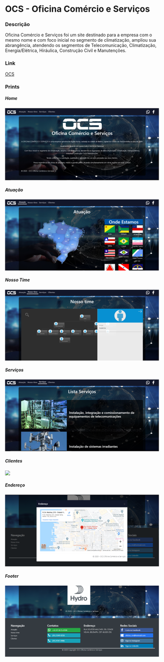 # OCS - Oficina Comércio e Serviços

### Descrição
Oficina Comércio e Serviços foi um site destinado para a empresa com o mesmo nome e com foco inicial no segmento de climatização, ampliou sua abrangência, atendendo os segmentos de Telecomunicação, Climatização, Energia/Elétrica, Hiráulica, Construção Civil e Manutenções.

### Link
[OCS](http://www.ocsbreng.com/)

### Prints
##### Home
![](prints/home.PNG)

##### Atuação
![](prints/atuacao.PNG)

##### Nosso Time
![](prints/nosso_time.PNG)

##### Serviços
![](prints/servicos.PNG)

##### Clientes
![](prints/clintes.PNG)

##### Endereço
![](prints/endereco.PNG)

##### Footer
![](prints/footer.PNG)
